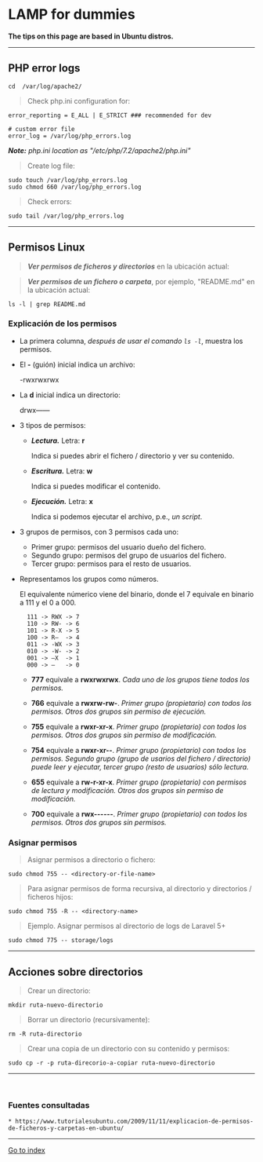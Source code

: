 # LAMP for dummies

**The tips on this page are based in Ubuntu distros.**

***

## PHP error logs

    cd  /var/log/apache2/


> Check php.ini configuration for:

    error_reporting = E_ALL | E_STRICT ### recommended for dev

    # custom error file
    error_log = /var/log/php_errors.log

***Note:** php.ini location as "/etc/php/7.2/apache2/php.ini"*


> Create log file:

    sudo touch /var/log/php_errors.log
    sudo chmod 660 /var/log/php_errors.log


> Check errors:

    sudo tail /var/log/php_errors.log


***

## Permisos Linux

> ***Ver permisos de ficheros y directorios*** en la ubicación actual:



> ***Ver permisos de un fichero o carpeta***, por ejemplo, "README.md" en la ubicación actual:

    ls -l | grep README.md


### Explicación de los permisos

* La primera columna, *después de usar el comando `ls -l`*, muestra los permisos.


* El **-** (guión) inicial indica un archivo:

    -rwxrwxrwx

* La **d** inicial indica un directorio:

    drwx——


* 3 tipos de permisos:

    * ***Lectura.*** Letra: **r**

        Indica si puedes abrir el fichero / directorio y ver su contenido.

    * ***Escritura.*** Letra: **w**

        Indica si puedes modificar el contenido.

    * ***Ejecución.*** Letra: **x**

        Indica si podemos ejecutar el archivo, p.e., *un script*.


* 3 grupos de permisos, con 3 permisos cada uno:

    * Primer grupo: permisos del usuario dueño del fichero.
    * Segundo grupo: permisos del grupo de usuarios del fichero.
    * Tercer grupo: permisos para el resto de usuarios.

* Representamos los grupos como números.

    El equivalente númerico viene del binario, donde el 7 equivale en binario a 111 y el 0 a 000.

        111 -> RWX -> 7
        110 -> RW- -> 6
        101 -> R-X -> 5
        100 -> R–  -> 4
        011 -> -WX -> 3
        010 -> -W- -> 2
        001 -> –X  -> 1
        000 -> —   -> 0

    * **777** equivale a **rwxrwxrwx**.
        *Cada uno de los grupos tiene todos los permisos.*

    * **766** equivale a **rwxrw-rw-**.
        *Primer grupo (propietario) con todos los permisos. Otros dos grupos sin permiso de ejecución.*

    * **755** equivale a **rwxr-xr-x**.
        *Primer grupo (propietario) con todos los permisos. Otros dos grupos sin permiso de modificación.*

    * **754** equivale a **rwxr-xr--**.
        *Primer grupo (propietario) con todos los permisos. Segundo grupo (grupo de usarios del fichero / directorio) puede leer y ejecutar, tercer grupo (resto de usuarios) sólo lectura.*

    * **655** equivale a **rw-r-xr-x**.
        *Primer grupo (propietario) con  permisos de lectura y modificación. Otros dos grupos sin permiso de modificación.*
    * **700** equivale a **rwx------**.
        *Primer grupo (propietario) con todos los permisos. Otros dos grupos sin permisos.*


### Asignar permisos

> Asignar permisos a directorio o fichero:

    sudo chmod 755 -- <directory-or-file-name>


> Para asignar permisos de forma recursiva, al directorio y directorios / ficheros hijos:

    sudo chmod 755 -R -- <directory-name>


> Ejemplo.
> Asignar permisos al directorio de logs de Laravel 5+

    sudo chmod 775 -- storage/logs

***

## Acciones sobre directorios

> Crear un directorio:

    mkdir ruta-nuevo-directorio


> Borrar un directorio (recursivamente):

    rm -R ruta-directorio


> Crear una copia de un directorio con su contenido y permisos:

    sudo cp -r -p ruta-direcorio-a-copiar ruta-nuevo-directorio


***

<br>

### Fuentes consultadas

    * https://www.tutorialesubuntu.com/2009/11/11/explicacion-de-permisos-de-ficheros-y-carpetas-en-ubuntu/


***

[Go to index](../../README.md)
